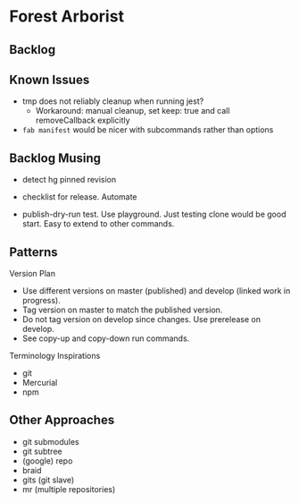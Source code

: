 # Forest Arborist

## Backlog

## Known Issues

- tmp does not reliably cleanup when running jest?
    - Workaround: manual cleanup, set keep: true and call removeCallback explicitly
- `fab manifest` would be nicer with subcommands rather than options

## Backlog Musing

- detect hg pinned revision
- checklist for release. Automate

- publish-dry-run test. Use playground. Just testing clone would be good start. Easy to extend to other commands.

## Patterns

Version Plan

- Use different versions on master (published) and develop (linked work in progress).
- Tag version on master to match the published version.
- Do not tag version on develop since changes. Use prerelease on develop.
- See copy-up and copy-down run commands.

Terminology Inspirations

- git
- Mercurial
- npm

## Other Approaches

- git submodules
- git subtree
- (google) repo
- braid
- gits (git slave)
- mr (multiple repositories)
